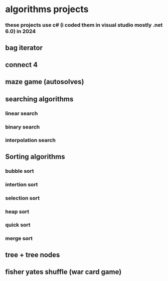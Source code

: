 # algorithms projects 
### these projects use c# (i coded them in visual studio mostly .net 6.0) in 2024
## bag iterator 
## connect 4
## maze game (autosolves)
## searching algorithms 
### linear search 
### binary search 
### interpolation search 
## Sorting algorithms 
### bubble sort
### intertion sort 
### selection sort
### heap sort
### quick sort
### merge sort
## tree + tree nodes
## fisher yates shuffle (war card game)
